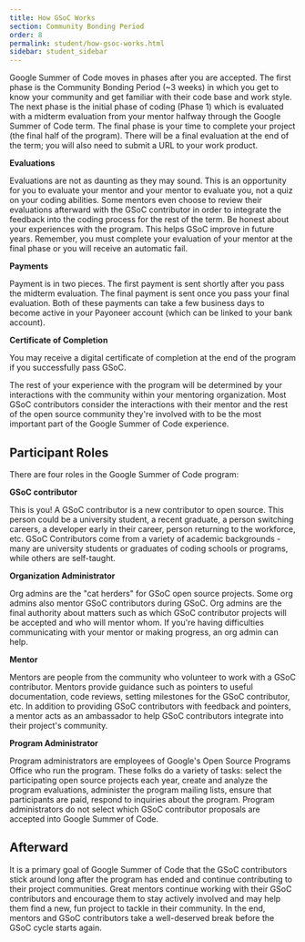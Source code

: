 ```yaml
---
title: How GSoC Works
section: Community Bonding Period
order: 8
permalink: student/how-gsoc-works.html
sidebar: student_sidebar
---
```


Google Summer of Code moves in phases after you are accepted. The first phase is the Community Bonding Period (~3 weeks) in which you get to know your community and get familiar with their code base and work style. The next phase is the initial phase of coding (Phase 1) which is evaluated with a midterm evaluation from your mentor halfway through the Google Summer of Code term. The final phase is your time to complete your project (the final half of the program). There will be a final evaluation at the end of the term; you will also need to submit a URL to your work product.

**Evaluations**

Evaluations are not as daunting as they may sound. This is an opportunity for you to evaluate your mentor and your mentor to evaluate you, not a quiz on your coding abilities. Some mentors even choose to review their evaluations afterward with the GSoC contributor in order to integrate the feedback into the coding process for the rest of the term. Be honest about your experiences with the program. This helps GSoC improve in future years. Remember, you must complete your evaluation of your mentor at the final phase or you will receive an automatic fail.

**Payments**

Payment is in two pieces. The first payment is sent shortly after you pass the midterm evaluation. The final payment is sent once you pass your final evaluation. Both of these payments can take a few business days to become active in your Payoneer account (which can be linked to your bank account).

**Certificate of Completion**

You may receive a digital certificate of completion at the end of the program if you successfully pass GSoC.

The rest of your experience with the program will be determined by your interactions with the community within your mentoring organization. Most GSoC contributors consider the interactions with their mentor and the rest of the open source community they're involved with to be the most important part of the Google Summer of Code experience.

## Participant Roles

There are four roles in the Google Summer of Code program:

**GSoC contributor**

This is you! A GSoC contributor is a new contributor to open source. This person could be a university student, a recent graduate, a person switching careers, a developer early in their career, person returning to the workforce, etc. GSoC Contributors come from a variety of academic backgrounds - many are university students or graduates of coding schools or programs, while others are self-taught.

**Organization Administrator**

Org admins are the "cat herders" for GSoC open source projects. Some org admins also mentor GSoC contributors during GSoC. Org admins are the final authority about matters such as which GSoC contributor projects will be accepted and who will mentor whom. If you're having difficulties communicating with your mentor or making progress, an org admin can help.

**Mentor**

Mentors are people from the community who volunteer to work with a GSoC contributor. Mentors provide guidance such as pointers to useful documentation, code reviews, setting milestones for the GSoC contributor, etc. In addition to providing GSoC contributors with feedback and pointers, a mentor acts as an ambassador to help GSoC contributors integrate into their project's community.

**Program Administrator**

Program administrators are employees of Google's Open Source Programs Office who run the program. These folks do a variety of tasks: select the participating open source projects each year, create and analyze the program evaluations, administer the program mailing lists, ensure that participants are paid, respond to inquiries about the program. Program administrators do not select which GSoC contributor proposals are accepted into Google Summer of Code.

## Afterward

It is a primary goal of Google Summer of Code that the GSoC contributors stick around long after the program has ended and continue contributing to their project communities. Great mentors continue working with their GSoC contributors and encourage them to stay actively involved and may help them find a new, fun project to tackle in their community. In the end, mentors and GSoC contributors take a well-deserved break before the GSoC cycle starts again.
